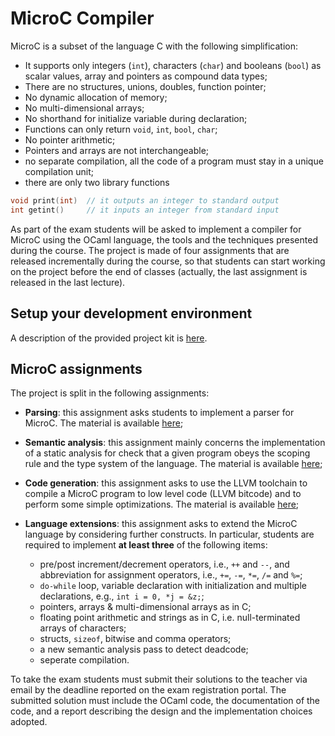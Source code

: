 # MicroC Compiler

MicroC is a subset of the language C with the following simplification:

* It supports only integers (`int`), characters (`char`) and booleans (`bool`) as scalar values, array and pointers as compound data types;
* There are no structures, unions, doubles, function pointer;
* No dynamic allocation of memory;
* No multi-dimensional arrays;
* No shorthand for initialize variable during declaration;
* Functions can only return `void`, `int`, `bool`, `char`;
* No pointer arithmetic;
* Pointers and arrays are not interchangeable;
* no separate compilation, all the code of a program must stay in a unique compilation unit;
* there are only two library functions
```C
void print(int)  // it outputs an integer to standard output
int getint()     // it inputs an integer from standard input 
```

As part of the exam students will be asked to implement a compiler for MicroC using the OCaml language, the tools and the techniques presented during the course. 
The project is made of four assignments that are released incrementally during the course, so that students can start working on the project before the end of classes (actually, the last assignment is released in the last lecture).


## Setup your development environment

A description of the provided project kit is [here](SETUP.md).

## MicroC assignments

The project is split in the following assignments:

* **Parsing**: this assignment asks students to implement a parser for MicroC. The material is available [here](microc-parser/); 

* **Semantic analysis**: this assignment mainly concerns the implementation of a static analysis for check that a given program obeys the scoping rule and the type system of the language. The material is available [here](microc-semantic-analysis/);

* **Code generation**: this assignment asks to use the LLVM toolchain to compile a MicroC program to low level code (LLVM bitcode) and to perform some simple optimizations. The material is available [here](microc-codegen/); 

* **Language extensions**: this assignment asks to extend the MicroC language by considering further constructs. In particular, students are required to implement **at least three** of the following items: 
    * pre/post increment/decrement operators, i.e., `++` and `--`, and  abbreviation for assignment operators, i.e., `+=`, `-=`, `*=`, `/=` and `%=`;
    * `do-while` loop, variable declaration with initialization and multiple declarations, e.g., `int i = 0, *j = &z;`;
    * pointers, arrays & multi-dimensional arrays as in C;
    * floating point arithmetic and strings as in C, i.e. null-terminated arrays of characters;
    * structs, `sizeof`, bitwise and comma operators;
    * a new semantic analysis pass to detect deadcode;
    * seperate compilation. 

To take the exam students must submit their solutions to the teacher via email by the deadline reported on the exam registration portal.
The submitted solution must include the OCaml code, the documentation of the code, and a report describing the design and the implementation choices adopted.
